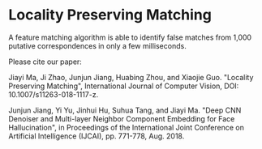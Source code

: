 # Locality Preserving Matching

A feature matching algorithm is able to identify false matches from 1,000 putative correspondences in only a few milliseconds.

Please cite our paper:

Jiayi Ma, Ji Zhao, Junjun Jiang, Huabing Zhou, and Xiaojie Guo. "Locality Preserving Matching", International Journal of Computer Vision, DOI: 10.1007/s11263-018-1117-z.

Junjun Jiang, Yi Yu, Jinhui Hu, Suhua Tang, and Jiayi Ma. "Deep CNN Denoiser and Multi-layer Neighbor Component Embedding for Face Hallucination", in Proceedings of the International Joint Conference on Artificial Intelligence (IJCAI), pp. 771-778, Aug. 2018.